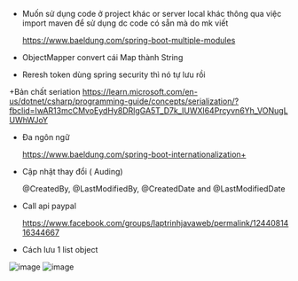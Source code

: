 + Muốn sử dụng code ở project khác or server local khác thông qua việc import maven để sử dụng dc code có sẵn mà do mk viết

   https://www.baeldung.com/spring-boot-multiple-modules

+ ObjectMapper convert cái Map thành String

+ Reresh token dùng spring security thì nó tự lưu rồi 

+Bản chất seriation
  https://learn.microsoft.com/en-us/dotnet/csharp/programming-guide/concepts/serialization/?fbclid=IwAR13mcCMvoEydHy8DRlgGA5T_D7k_IUWXl64Prcyvn6Yh_VONugLUWhWJoY

+ Đa ngôn ngữ

  https://www.baeldung.com/spring-boot-internationalization+
+ Cập nhật thay đổi ( Auding)

  @CreatedBy, @LastModifiedBy, @CreatedDate and @LastModifiedDate 
  
+ Call api paypal

  https://www.facebook.com/groups/laptrinhjavaweb/permalink/1244081416344667
  
+ Cách lưu 1 list object
 
 
![image](https://user-images.githubusercontent.com/91839672/204146569-110926a2-30a9-4693-aa31-2bad86eaa0f6.png)
![image](https://user-images.githubusercontent.com/91839672/204146656-7c1e3f6e-b8ee-42ee-af30-93bb5d7f9ed6.png)
